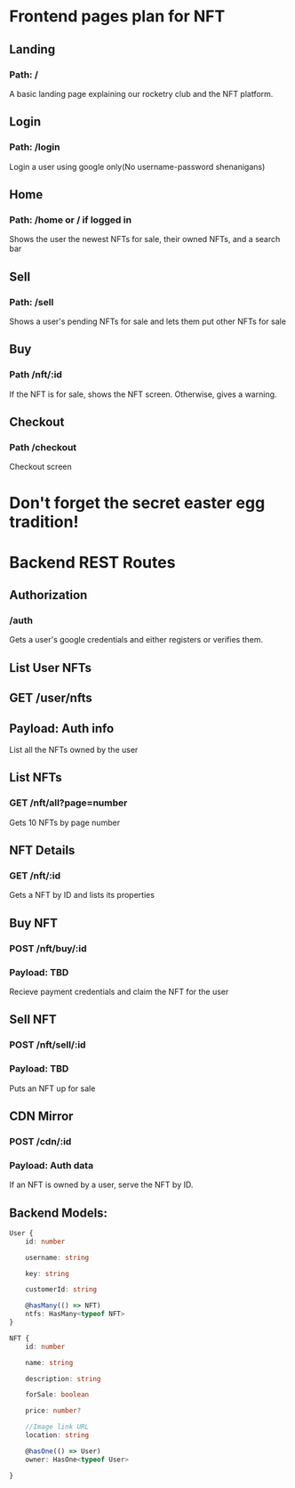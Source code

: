 # Frontend pages plan for NFT

## Landing
### Path: / 
A basic landing page explaining our rocketry club and the NFT platform.

## Login
### Path: /login
Login a user using google only(No username-password shenanigans)

## Home
### Path: /home or / if logged in
Shows the user the newest NFTs for sale, their owned NFTs, and a search bar

## Sell
### Path: /sell
Shows a user's pending NFTs for sale and lets them put other NFTs for sale

## Buy
### Path /nft/:id
If the NFT is for sale, shows the NFT screen. Otherwise, gives a warning.

## Checkout
### Path /checkout
Checkout screen

# Don't forget the secret easter egg tradition!


# Backend REST Routes


## Authorization
### /auth
Gets a user's google credentials and either registers or verifies them.

## List User NFTs
## GET /user/nfts
## Payload: Auth info
List all the NFTs owned by the user

## List NFTs
### GET /nft/all?page=number
Gets 10 NFTs by page number

## NFT Details
### GET /nft/:id
Gets a NFT by ID and lists its properties

## Buy NFT
### POST /nft/buy/:id
### Payload: TBD
Recieve payment credentials and claim the NFT for the user

## Sell NFT
### POST /nft/sell/:id
### Payload: TBD
Puts an NFT up for sale

## CDN Mirror
### POST /cdn/:id
### Payload: Auth data
If an NFT is owned by a user, serve the NFT by ID.

## Backend Models:

```ts
User {
    id: number

    username: string

    key: string

    customerId: string

    @hasMany(() => NFT)
    ntfs: HasMany<typeof NFT>
}
```

```ts
NFT {
    id: number

    name: string

    description: string

    forSale: boolean

    price: number?

    //Image link URL
    location: string

    @hasOne(() => User)
    owner: HasOne<typeof User>

}
```